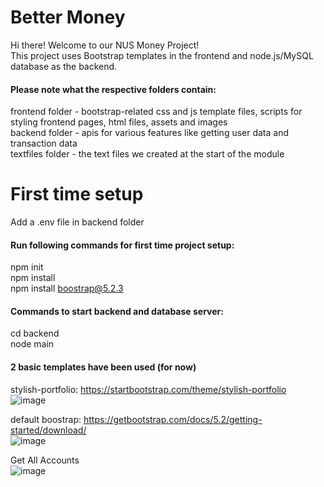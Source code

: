 # Better Money
Hi there! Welcome to our NUS Money Project!<br />
This project uses Bootstrap templates in the frontend and node.js/MySQL database as the backend.

#### Please note what the respective folders contain: 
frontend folder - bootstrap-related css and js template files, scripts for styling frontend pages, html files, assets and images<br />
backend folder - apis for various features like getting user data and transaction data<br />
textfiles folder - the text files we created at the start of the module

# First time setup
Add a .env file in backend folder

#### Run following commands for first time project setup: 
npm init<br />
npm install <br />
npm install boostrap@5.2.3

#### Commands to start backend and database server: 
cd backend<br />
node main<br />


#### 2 basic templates have been used (for now) 
stylish-portfolio: https://startbootstrap.com/theme/stylish-portfolio<br />
![image](https://github.com/case141/fintech-project/assets/7495242/cddca837-3f7b-4383-bacb-88fc274f1cfc)

default boostrap: https://getbootstrap.com/docs/5.2/getting-started/download/<br />
![image](https://github.com/case141/fintech-project/assets/7495242/beea48c0-8ff7-45c9-b55c-befeece1b272)

Get All Accounts<br />
![image](https://github.com/case141/fintech-project/assets/7495242/54493ecf-240b-4bcd-ab4a-96e99ae264b5)
